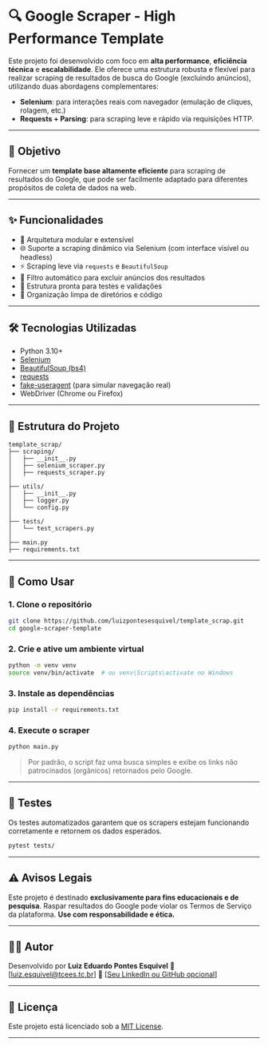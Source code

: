 # 🔍 Google Scraper - High Performance Template

Este projeto foi desenvolvido com foco em **alta performance**, **eficiência técnica** e **escalabilidade**. Ele oferece uma estrutura robusta e flexível para realizar scraping de resultados de busca do Google (excluindo anúncios), utilizando duas abordagens complementares:

- **Selenium**: para interações reais com navegador (emulação de cliques, rolagem, etc.)
- **Requests + Parsing**: para scraping leve e rápido via requisições HTTP.

---

## 📌 Objetivo

Fornecer um **template base altamente eficiente** para scraping de resultados do Google, que pode ser facilmente adaptado para diferentes propósitos de coleta de dados na web.

---

## ✨ Funcionalidades

- 🔧 Arquitetura modular e extensível
- 🌐 Suporte a scraping dinâmico via Selenium (com interface visível ou headless)
- ⚡ Scraping leve via `requests` e `BeautifulSoup`
- 🚫 Filtro automático para excluir anúncios dos resultados
- 🧪 Estrutura pronta para testes e validações
- 📁 Organização limpa de diretórios e código

---

## 🛠️ Tecnologias Utilizadas

- Python 3.10+
- [Selenium](https://www.selenium.dev/)
- [BeautifulSoup (bs4)](https://www.crummy.com/software/BeautifulSoup/)
- [requests](https://docs.python-requests.org/en/latest/)
- [fake-useragent](https://pypi.org/project/fake-useragent/) (para simular navegação real)
- WebDriver (Chrome ou Firefox)

---

## 📂 Estrutura do Projeto

```
template_scrap/
├── scraping/
│   ├── __init__.py
│   ├── selenium_scraper.py
│   ├── requests_scraper.py
│
├── utils/
│   ├── __init__.py
│   ├── logger.py
│   └── config.py
│
├── tests/
│   └── test_scrapers.py
│
├── main.py
├── requirements.txt
````

---

## 🚀 Como Usar

### 1. Clone o repositório
```bash
git clone https://github.com/luizpontesesquivel/template_scrap.git
cd google-scraper-template
````

### 2. Crie e ative um ambiente virtual

```bash
python -m venv venv
source venv/bin/activate  # ou venv\Scripts\activate no Windows
```

### 3. Instale as dependências

```bash
pip install -r requirements.txt
```

### 4. Execute o scraper

```bash
python main.py
```

> Por padrão, o script faz uma busca simples e exibe os links não patrocinados (orgânicos) retornados pelo Google.

---

## 🧪 Testes

Os testes automatizados garantem que os scrapers estejam funcionando corretamente e retornem os dados esperados.

```bash
pytest tests/
```

---

## ⚠️ Avisos Legais

Este projeto é destinado **exclusivamente para fins educacionais e de pesquisa**. Raspar resultados do Google pode violar os Termos de Serviço da plataforma. **Use com responsabilidade e ética.**

---

## 👨‍💻 Autor

Desenvolvido por **Luiz Eduardo Pontes Esquivel**
📧 [luiz.esquivel@tcees.tc.br]
🔗 [[Seu LinkedIn ou GitHub opcional](https://github.com/luizpontesesquivel)]

---

## 📄 Licença

Este projeto está licenciado sob a [MIT License](LICENSE).

---
